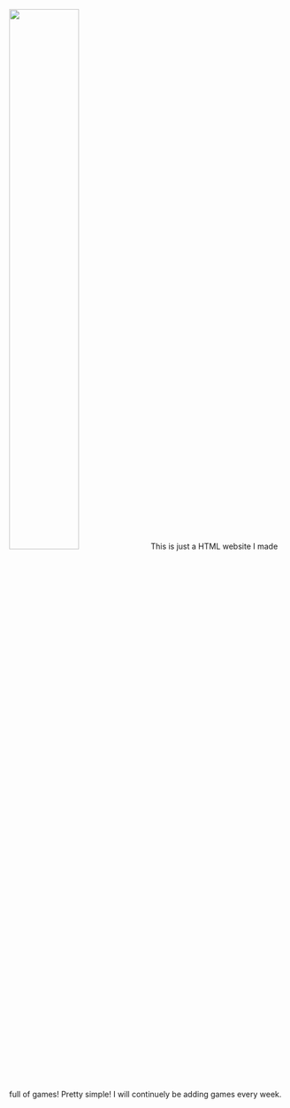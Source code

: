 <img src="https://neonk.github.io/swfrunner/images/logo_transparent.png" width="50%" height="50%">
This is just a HTML website I made full of games! Pretty simple! I will
continuely be adding games every week.
